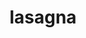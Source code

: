 ---
id: 5d9a63649851100014980d18
servings: 8
notes:
directions: 'brown meats with onion
 garlic
 sage and oregano. add all tomatoes products and water. let simmer 30 minutes.
combine ricotta
 egg
 parmesan (reserve some for top) and basil.
put 1/2 c of sauce in bottom of 10x13 casserole dish.
layer lasagna
 1/2 ricotta cheese mixture
 mozerella slices and 1/3 of the sauce. repeat layers.
final layer is lasagna
 remaining sauce mozerella and parmesan.

bake covered in 350 oven for 30 minutes. remove cover and cook additional 10 minutes.  let stand 10 minutes.'
ingredients: '1 lb hamburger
1/2 lb italian sausage
1 pk pepperoni - chopped
1/2 c onion - chopped
3 cloves garlic
3 tbsp oregano
2 tbsp sage
1 tsp salt
1 can tomatoes diced
1 can tomato sauce + 1 filled w/ water
2 cans tomato paste
15 oz ricotta cheese
1 egg - beaten
1/2 tsp basil
2 pkgs mozerella - sliced
1 pkg parmesan
12 lasagna noodles - oven ready'
rating: 5
ease: easy

category: main course
href:
totalTime:
cookTime: 40 minutes
prepTime:
title: lasagna
path: /lasagna
---